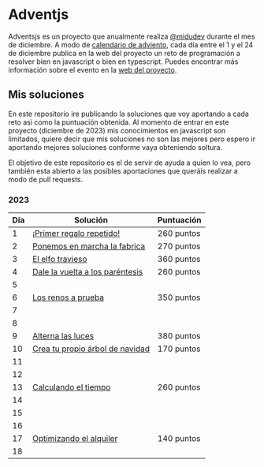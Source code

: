 # Adventjs

Adventsjs es un proyecto que anualmente realiza [@midudev](https://midu.dev/) durante el mes de diciembre. A modo de [calendario de adviento](https://es.wikipedia.org/wiki/Calendario_de_Adviento), cada día entre el 1 y el 24 de diciembre publica en la web del proyecto un reto de programación a resolver bien en javascript o bien en typescript. Puedes encontrar más información sobre el evento en la [web del proyecto](https://adventjs.dev/es).

## Mis soluciones

En este repositorio ire publicando la soluciones que voy aportando a cada reto asi como la puntuación obtenida. Al momento de entrar en este proyecto (diciembre de 2023) mis conocimientos en javascript son limitados, quiere decir que mis soluciones no son las mejores pero espero ir aportando mejores soluciones conforme vaya obteniendo soltura.

El objetivo de este repositorio es el de servir de ayuda a quien lo vea, pero también esta abierto a las posibles aportaciones que queráis realizar a modo de pull requests. 

### 2023

| Día | Solución | Puntuación |
|-----|----------|------------|
| 1   | [¡Primer regalo repetido!](https://github.com/miguelex/adventjs/tree/main/d%C3%ADa%201) | 260 puntos |
| 2   | [Ponemos en marcha la fabrica](https://github.com/miguelex/adventjs/tree/main/d%C3%ADa%202) | 270 puntos|
| 3   | [El elfo travieso](https://github.com/miguelex/adventjs/tree/main/d%C3%ADa%203) | 360 puntos|
| 4   | [Dale la vuelta a los paréntesis](https://github.com/miguelex/adventjs/tree/main/d%C3%ADa%204) | 260 puntos|
| 5   |  | |
| 6   | [Los renos a prueba](https://github.com/miguelex/adventjs/tree/main/d%C3%ADa%206) | 350 puntos|
| 7   |  | |
| 8   |  | |
| 9   | [Alterna las luces](https://github.com/miguelex/adventjs/tree/main/d%C3%ADa%209) | 380 puntos|
| 10   | [Crea tu propio árbol de navidad](https://github.com/miguelex/adventjs/tree/main/d%C3%ADa%210) | 170 puntos|
| 11   | | |
| 12   | | |
| 13   | [Calculando el tiempo](https://github.com/miguelex/adventjs/tree/main/d%C3%ADa%213) | 260 puntos|
| 14   |  | |
| 15   |  | |
| 16   |  | |
| 17   | [Optimizando el alquiler](https://github.com/miguelex/adventjs/tree/main/d%C3%ADa%217) | 140 puntos|
| 18   | | |


